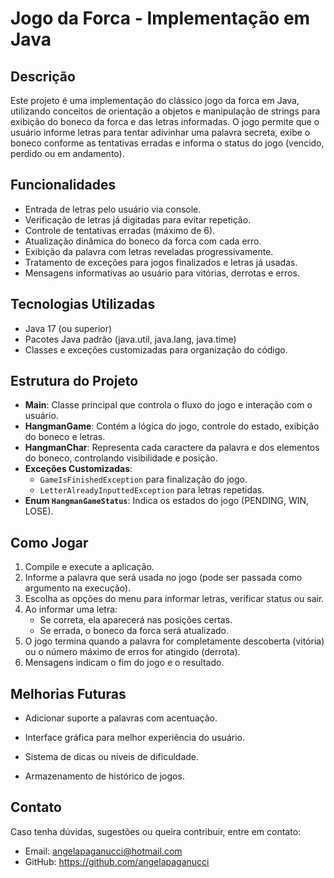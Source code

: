 # Jogo da Forca - Implementação em Java

## Descrição

Este projeto é uma implementação do clássico jogo da forca em Java, utilizando conceitos de orientação a objetos e manipulação de strings para exibição do boneco da forca e das letras informadas. O jogo permite que o usuário informe letras para tentar adivinhar uma palavra secreta, exibe o boneco conforme as tentativas erradas e informa o status do jogo (vencido, perdido ou em andamento).

## Funcionalidades

- Entrada de letras pelo usuário via console.
- Verificação de letras já digitadas para evitar repetição.
- Controle de tentativas erradas (máximo de 6).
- Atualização dinâmica do boneco da forca com cada erro.
- Exibição da palavra com letras reveladas progressivamente.
- Tratamento de exceções para jogos finalizados e letras já usadas.
- Mensagens informativas ao usuário para vitórias, derrotas e erros.

## Tecnologias Utilizadas

- Java 17 (ou superior)
- Pacotes Java padrão (java.util, java.lang, java.time)
- Classes e exceções customizadas para organização do código.

## Estrutura do Projeto

- **Main**: Classe principal que controla o fluxo do jogo e interação com o usuário.
- **HangmanGame**: Contém a lógica do jogo, controle do estado, exibição do boneco e letras.
- **HangmanChar**: Representa cada caractere da palavra e dos elementos do boneco, controlando visibilidade e posição.
- **Exceções Customizadas**: 
  - `GameIsFinishedException` para finalização do jogo.
  - `LetterAlreadyInputtedException` para letras repetidas.
- **Enum `HangmanGameStatus`**: Indica os estados do jogo (PENDING, WIN, LOSE).

## Como Jogar

1. Compile e execute a aplicação.
2. Informe a palavra que será usada no jogo (pode ser passada como argumento na execução).
3. Escolha as opções do menu para informar letras, verificar status ou sair.
4. Ao informar uma letra:
   - Se correta, ela aparecerá nas posições certas.
   - Se errada, o boneco da forca será atualizado.
5. O jogo termina quando a palavra for completamente descoberta (vitória) ou o número máximo de erros for atingido (derrota).
6. Mensagens indicam o fim do jogo e o resultado.

## Melhorias Futuras

- Adicionar suporte a palavras com acentuação.

- Interface gráfica para melhor experiência do usuário.

- Sistema de dicas ou níveis de dificuldade.

- Armazenamento de histórico de jogos.

## Contato
Caso tenha dúvidas, sugestões ou queira contribuir, entre em contato:

- Email: angelapaganucci@hotmail.com
- GitHub: https://github.com/angelapaganucci
